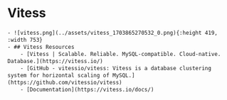 # Vitess
	- ![vitess.png](../assets/vitess_1703865270532_0.png){:height 419, :width 753}
	- ## Vitess Resources
		- [Vitess | Scalable. Reliable. MySQL-compatible. Cloud-native. Database.](https://vitess.io/)
		- [GitHub - vitessio/vitess: Vitess is a database clustering system for horizontal scaling of MySQL.](https://github.com/vitessio/vitess)
		- [Documentation](https://vitess.io/docs/)